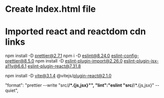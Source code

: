 # Create Index.html file
# Imported react and reactdom cdn links


npm install -D prettier@2.7.1
npm i -D  eslint@8.24.0 eslint-config-prettier@8.5.0
 npm install -D eslint-plugin-import@2.26.0 eslint-plugin-jsx-a11y@6.6.1 eslint-plugin-react@7.31.8

 npm install -D vite@3.1.4 @vitejs/plugin-react@2.1.0

"format": "prettier --write \"src/**/*.{js,jsx}\"",
"lint":"eslint \"src/**/*.{js,jsx}\" --quiet",


